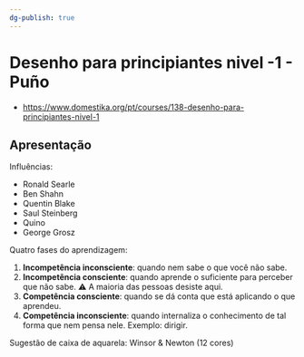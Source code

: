 ```yaml
---
dg-publish: true
---
```

# Desenho para principiantes nivel -1 - Puño

- <https://www.domestika.org/pt/courses/138-desenho-para-principiantes-nivel-1>

## Apresentação

Influências:

- Ronald Searle
- Ben Shahn
- Quentin Blake
- Saul Steinberg
- Quino
- George Grosz

Quatro fases do aprendizagem:

1. **Incompetência inconsciente**: quando nem sabe o que você não sabe.
2. **Incompetência consciente**: quando aprende o suficiente para perceber que não sabe. ⚠️ A maioria das pessoas desiste aqui.
3. **Competência consciente**: quando se dá conta que está aplicando o que aprendeu.
4. **Competência inconsciente**: quando internaliza o conhecimento de tal forma que nem pensa nele. Exemplo: dirigir.

Sugestão de caixa de aquarela: Winsor & Newton (12 cores)

